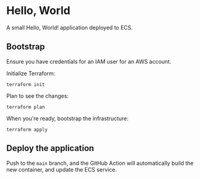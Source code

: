 # Hello, World

A small Hello, World! application deployed to ECS.

## Bootstrap

Ensure you have credentials for an IAM user for an AWS account.

Initialize Terraform:

```
terraform init
```

Plan to see the changes:

```
terraform plan
```

When you're ready, bootstrap the infrastructure:

```
terraform apply
```

## Deploy the application

Push to the `main` branch, and the GitHub Action will automatically build the
new container, and update the ECS service.
